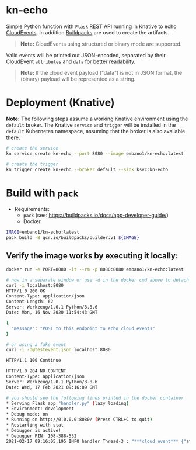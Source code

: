 # kn-echo
Simple Python function with `Flask` REST API running in Knative to echo
[CloudEvents](https://github.com/cloudevents/sdk-python).
In addition [Buildpacks](https://buildpacks.io) are used to create the
artifacts.

> **Note:** CloudEvents using structured or binary mode are supported.

Valid events will be printed out JSON-encoded, separated by their CloudEvent
`attributes` and `data` for better readability.

> **Note:** If the cloud event payload ("data") is not in JSON format, the
> (binary) payload will be represented as a string.

# Deployment (Knative)

**Note:** The following steps assume a working Knative environment using the
`default` broker. The Knative `service` and `trigger` will be installed in the
`default` Kubernetes namespace, assuming that the broker is also available there.

```bash
# create the service
kn service create kn-echo --port 8080 --image embano1/kn-echo:latest

# create the trigger
kn trigger create kn-echo --broker default --sink ksvc:kn-echo
```

# Build with `pack`

- Requirements:
  - `pack` (see: https://buildpacks.io/docs/app-developer-guide/)
  - Docker

```bash
IMAGE=embano1/kn-echo:latest
pack build -B gcr.io/buildpacks/builder:v1 ${IMAGE}
```

## Verify the image works by executing it locally:

```bash
docker run -e PORT=8080 -it --rm -p 8080:8080 embano1/kn-echo:latest

# now in a separate window or use -d in the docker cmd above to detach
curl -i localhost:8080
HTTP/1.0 200 OK
Content-Type: application/json
Content-Length: 62
Server: Werkzeug/1.0.1 Python/3.8.6
Date: Mon, 16 Nov 2020 11:54:43 GMT

{
  "message": "POST to this endpoint to echo cloud events"
}

# or using a fake event
curl -i -d@testevent.json localhost:8080

HTTP/1.1 100 Continue

HTTP/1.0 204 NO CONTENT
Content-Type: application/json
Server: Werkzeug/1.0.1 Python/3.8.6
Date: Wed, 17 Feb 2021 09:16:09 GMT

# you should see the following lines printed in the docker container
* Serving Flask app "handler.py" (lazy loading)
* Environment: development
* Debug mode: on
* Running on http://0.0.0.0:8080/ (Press CTRL+C to quit)
* Restarting with stat
* Debugger is active!
* Debugger PIN: 108-388-552
2021-02-17 09:16:05,195 INFO handler Thread-3 : "***cloud event*** {"attributes": {"specversion": "1.0", "id": "08179137-b8e0-4973-b05f-8f212bf5003b", "source": "https://10.0.0.1:443/sdk", "type": "com.vmware.event.router/event", "datacontenttype": "application/json", "subject": "VmPoweredOffEvent", "time": "2020-02-11T21:29:54.9052539Z"}, "data": {"Key": 9902, "ChainId": 9895, "CreatedTime": "2020-02-11T21:28:23.677595Z", "UserName": "VSPHERE.LOCAL\\Administrator", "Datacenter": {"Name": "testDC", "Datacenter": {"Type": "Datacenter", "Value": "datacenter-2"}}, "ComputeResource": {"Name": "cls", "ComputeResource": {"Type": "ClusterComputeResource", "Value": "domain-c7"}}, "Host": {"Name": "10.185.22.74", "Host": {"Type": "HostSystem", "Value": "host-21"}}, "Vm": {"Name": "test-01", "Vm": {"Type": "VirtualMachine", "Value": "vm-56"}}, "Ds": null, "Net": null, "Dvs": null, "FullFormattedMessage": "test-01 on  10.0.0.1 in testDC is powered off", "ChangeTag": "", "Template": false}}
```